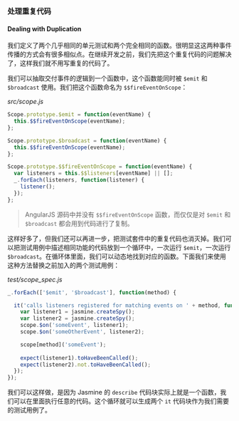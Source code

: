 ### 处理重复代码
#### Dealing with Duplication

我们定义了两个几乎相同的单元测试和两个完全相同的函数。很明显这这两种事件传播的方式会有很多相似点。在继续开发之前，我们先把这个重复代码的问题解决了，这样我们就不用写重复的代码了。

我们可以抽取交付事件的逻辑到一个函数中，这个函数能同时被 `$emit` 和 `$broadcast` 使用。我们把这个函数命名为 `$$fireEventOnScope`：

_src/scope.js_

```js
Scope.prototype.$emit = function(eventName) {
  this.$$fireEventOnScope(eventName);
};

Scope.prototype.$broadcast = function(eventName) {
  this.$$fireEventOnScope(eventName);
};

Scope.prototype.$$fireEventOnScope = function(eventName) {
  var listeners = this.$$listeners[eventName] || [];
  _.forEach(listeners, function(listener) {
    listener();
  });
};
```

> AngularJS 源码中并没有 `$$fireEventOnScope` 函数，而仅仅是对 `$emit` 和 `$broadcast` 都会用到代码进行了复制。

这样好多了，但我们还可以再进一步，把测试套件中的重复代码也消灭掉。我们可以把测试用例中描述相同功能的代码放到一个循环中，一次运行 `$emit`，一次运行 `$broadcast`。在循环体里面，我们可以动态地找到对应的函数。下面我们来使用这种方法替换之前加入的两个测试用例：

_test/scope_spec.js_

```js
_.forEach(['$emit', '$broadcast'], function(method) {

  it('calls listeners registered for matching events on ' + method, function() {
    var listener1 = jasmine.createSpy();
    var listener2 = jasmine.createSpy();
    scope.$on('someEvent', listener1);
    scope.$on('someOtherEvent', listener2);

    scope[method]('someEvent');
    
    expect(listener1).toHaveBeenCalled();
    expect(listener2).not.toHaveBeenCalled();
  });
});
```

我们可以这样做，是因为 Jasmine 的 `describe` 代码块实际上就是一个函数，我们可以在里面执行任意的代码。这个循环就可以生成两个 `it` 代码块作为我们需要的测试用例了。